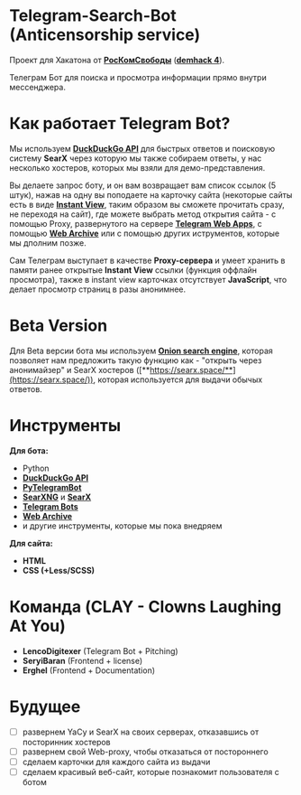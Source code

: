 # Telegram-Search-Bot (Anticensorship service)
Проект для Хакатона от [**РосКомСвободы**](https://roskomsvoboda.org/) ([**demhack 4**](https://demhack.ru/)).

Телеграм Бот для поиска и просмотра информации прямо внутри мессенджера.

# Как работает Telegram Bot?
Мы используем [**DuckDuckGo API**](https://api.duckduckgo.com/api) для быстрых ответов и поисковую систему **SearX** через которую мы также собираем ответы, у нас несколько хостеров, которых мы взяли для демо-представления. 

Вы делаете запрос боту, и он вам возвращает вам список ссылок (5 штук), нажав на одну вы поподаете на карточку сайта (некоторые сайты есть в виде [**Instant View**](https://instantview.telegram.org/), таким образом вы сможете прочитать сразу, не переходя на сайт), где можете выбрать метод открытия сайта - с помощью Proxy, развернутого на сервере [**Telegram Web Apps**](https://core.telegram.org/bots/webapps), с помощью [**Web Archive**](https://archive.org/web/) или с помощью других иструментов, которые мы дполним позже.

Сам Телеграм выступает в качестве **Proxy-сервера** и умеет хранить в памяти ранее открытые **Instant View** ссылки (функция оффлайн просмотра), также в instant view карточках отсутствует **JavaScript**, что делает просмотр страниц в разы анонимнее.

# Beta Version
Для Beta версии бота мы используем [**Onion search engine**](https://addons.mozilla.org/ru/firefox/addon/onion-search-engine/), которая позволяет нам предложить такую функцию как - "открыть через анонимайзер" и SearX хостеров ([**https://searx.space/**](https://searx.space/)), которая используется для выдачи обычых ответов. 

# Инструменты
**Для бота:**
- Python
- [**DuckDuckGo API**](https://api.duckduckgo.com/api)
- [**PyTelegramBot**](https://github.com/eternnoir/pyTelegramBotAPI)
- [**SearXNG**](https://github.com/searxng/searxng) и [**SearX**](https://github.com/searx/searx)
- [**Telegram Bots**](https://core.telegram.org/bots)
- [**Web Archive**](https://archive.org/web/)
- и другие инструменты, которые мы пока внедряем 

**Для сайта:** 
- **HTML**
- **CSS (+Less/SCSS)**

# Команда (CLAY - Clowns Laughing At You)
- **LencoDigitexer** (Telegram Bot + Pitching)
- **SeryiBaran** (Frontend + license)
- **Erghel** (Frontend + Documentation)

# Будущее
- [ ] развернем YaCy и SearX на своих серверах, отказавшись от посторинник хостеров 
- [ ] развернем свой Web-proxy, чтобы отказаться от постороннего 
- [ ] сделаем карточки для каждого сайта из выдачи
- [ ] сделаем красивый веб-сайт, которые познакомит пользователя с ботом 
